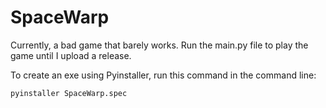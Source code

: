 # SpaceWarp

Currently, a bad game that barely works.
Run the main.py file to play the game until I upload a release.

To create an exe using Pyinstaller, run this command in the command line:
```shell
pyinstaller SpaceWarp.spec
```